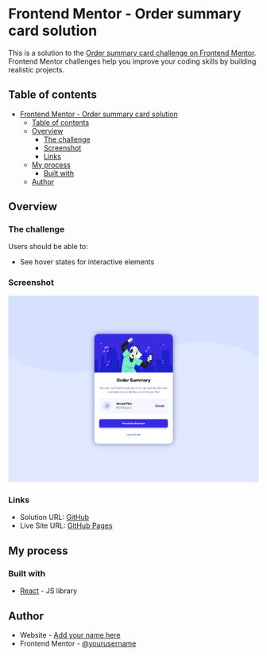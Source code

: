 # Frontend Mentor - Order summary card solution

This is a solution to the [Order summary card challenge on Frontend Mentor](https://www.frontendmentor.io/challenges/order-summary-component-QlPmajDUj). Frontend Mentor challenges help you improve your coding skills by building realistic projects. 

## Table of contents

- [Frontend Mentor - Order summary card solution](#frontend-mentor---order-summary-card-solution)
  - [Table of contents](#table-of-contents)
  - [Overview](#overview)
    - [The challenge](#the-challenge)
    - [Screenshot](#screenshot)
    - [Links](#links)
  - [My process](#my-process)
    - [Built with](#built-with)
  - [Author](#author)

## Overview

### The challenge

Users should be able to:

- See hover states for interactive elements

### Screenshot

![](./screenshot.png)

### Links

- Solution URL: [GitHub](https://github.com/eamondunne/frontendmentor-OrderSummary)
- Live Site URL: [GitHub Pages](https://eamondunne.github.io/frontendmentor-OrderSummary/)

## My process

### Built with

- [React](https://reactjs.org/) - JS library

## Author

<!-- TODO -->
- Website - [Add your name here](https://www.your-site.com)
- Frontend Mentor - [@yourusername](https://www.frontendmentor.io/profile/yourusername)

